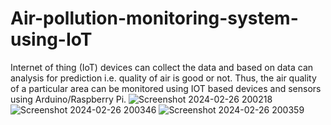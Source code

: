 # Air-pollution-monitoring-system-using-IoT
Internet of thing (IoT) devices can collect the data and based on data can analysis for prediction i.e. quality of air is good or not. Thus, the air quality of a particular area can be monitored using IOT based devices and sensors using Arduino/Raspberry Pi.
![Screenshot 2024-02-26 200218](https://github.com/bysanivenkatasaisukumar/Air-pollution-monitoring-system-using-IoT/assets/136966173/e11359ca-6a7d-4658-abf5-3678660923a0)
![Screenshot 2024-02-26 200346](https://github.com/bysanivenkatasaisukumar/Air-pollution-monitoring-system-using-IoT/assets/136966173/1f22f5df-d4ea-4daa-b6e9-283c4249318b)
![Screenshot 2024-02-26 200359](https://github.com/bysanivenkatasaisukumar/Air-pollution-monitoring-system-using-IoT/assets/136966173/e02b04f7-62df-46b1-b539-cfd780491142)
